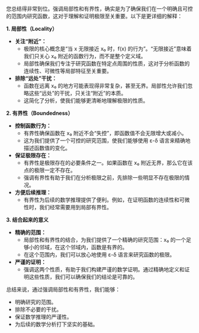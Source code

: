 您总结得非常到位。强调局部性和有界性，确实是为了确保我们在一个明确且可控的范围内研究函数，这对于理解和证明极限至关重要。以下是更详细的解释：

**1. 局部性（Locality）**

- **关注“附近”：**
    - 极限的核心概念是“当 x 无限接近 x₀ 时，f(x) 的行为”。“无限接近”意味着我们只关心 x₀ 附近的函数行为，而不是整个定义域。
    - 局部性确保我们专注于研究函数在特定点周围的性质，这对于分析函数的连续性、可微性等局部特征至关重要。
- **排除“远处”干扰：**
    - 函数在远离 x₀ 的地方可能表现得非常复杂，甚至无界。局部性允许我们忽略这些“远处”的干扰，只关注“附近”的本质。
    - 这简化了分析，使我们能够更清晰地理解极限的性质。

**2. 有界性（Boundedness）**

- **控制函数行为：**
    - 有界性确保函数在 x₀ 附近不会“失控”，即函数值不会无限增大或减小。
    - 这为我们提供了一个可控的研究范围，使我们能够使用 ε-δ 语言来精确地描述函数值的变化。
- **保证极限存在：**
    - 有界性是极限存在的必要条件之一。如果函数在 x₀ 附近无界，那么它在该点的极限一定不存在。
    - 强调有界性有助于我们在分析极限之前，先排除一些明显不存在极限的情况。
- **方便后续推理：**
    - 有界性为后续的数学推理提供了便利。例如，在证明函数的连续性和可微性时，我们经常需要用到局部有界性。

**3. 结合起来的意义**

- **精确的范围：**
    - 局部性和有界性的结合，为我们提供了一个精确的研究范围：x₀ 的一个足够小的邻域，在这个邻域内，函数是有界的。
    - 在这个范围内，我们可以放心地使用 ε-δ 语言来研究函数的极限。
- **严谨的证明：**
    - 强调这两个性质，有助于我们构建严谨的数学证明。通过精确地定义和证明这些性质，我们可以确保我们的结论是可靠的。

总结来说，通过强调局部性和有界性，我们能够：

- 明确研究的范围。
- 排除不必要的干扰。
- 保证数学推理的严谨性。
- 为后续的数学分析打下坚实的基础。